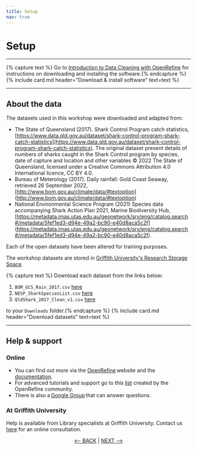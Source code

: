 ```yaml
---
title: Setup
nav: true
---
```

# Setup

-----
{% capture text %}
Go to [Introduction to Data Cleaning with OpenRefine](https://griffithunilibrary.github.io/data-cleaning-intro/content/0-setup.html) for instructions on downloading and installing the software.{% endcapture %}
{% include card.md header="Download & install software" text=text %}

-----

## About the data

The datasets used in this workshop were downloaded and adapted from:

- The State of Queensland (2017). Shark Control Program catch statistics, [https://www.data.qld.gov.au/dataset/shark-control-program-shark-catch-statistics](https://www.data.qld.gov.au/dataset/shark-control-program-shark-catch-statistics).
  The original dataset present details of numbers of sharks caught in the Shark Control program by species, date of capture and location and other variables
  © 2022 The State of Queensland, licensed under a Creative Commons Attribution 4.0 International licence, CC BY 4.0.
- Bureau of Meterology (2017). Daily rainfall: Gold Coast Seaway, retrieved 26 September 2022, [http://www.bom.gov.au/climate/data/#textoption] (<http://www.bom.gov.au/climate/data/#textoption>)
- National Environmental Science Program (2021) Species data accompanying Shark Action Plan 2021, Marine Biodiversity Hub, [https://metadata.imas.utas.edu.au/geonetwork/srv/eng/catalog.search#/metadata/5fef1ed3-d94e-49a2-bc90-e40d8aca5c2f] (<https://metadata.imas.utas.edu.au/geonetwork/srv/eng/catalog.search#/metadata/5fef1ed3-d94e-49a2-bc90-e40d8aca5c2f>).

Each of the open datasets have been altered for training purposes.

The workshop datasets are stored in [Griffith University's Research Storage Space](https://research-storage.griffith.edu.au/).  

{% capture text %}
Download each dataset from the links below:

1. `BOM_GCS_Rain_2017.csv` [here](https://research-storage.griffith.edu.au/owncloud/index.php/s/uuEQqoFBgzU4jOK)
2. `NESP_SharkSpeciesList.csv` [here](https://research-storage.griffith.edu.au/owncloud/index.php/s/4BWEnqeqTNlNIqp)
3. `QldShark_2017_Clean_v1.csv` [here](https://research-storage.griffith.edu.au/owncloud/index.php/s/HsVa3z4hFquNh5n)

to your `Downloads` folder.{% endcapture %}
{% include card.md header="Download datasets" text=text %}

-----

## Help & support

### Online

- You can find out more via the [OpenRefine](http://openrefine.org) website and the [documentation](http://openrefine.org/documentation.html).
- For advanced tutorials and support go to this [list](https://github.com/OpenRefine/OpenRefine/wiki/External-Resources) created by the OpenRefine community.
- There is also a [Google Group](https://groups.google.com/forum/#!forum/openrefine) that can answer questions.

### At Griffith University

Help is available from Library specialists at Griffith University.  Contact us [here](https://intranet.secure.griffith.edu.au/library/forms/help) for an online consultation.

<p align="center">
  <a href="https://griffithunilibrary.github.io/advanced-data-wrangle-2/"><-- BACK</a> |
  <a href="https://griffithunilibrary.github.io/advanced-data-wrangle-2/content/2-lesson.html">NEXT --></a>
</p>
